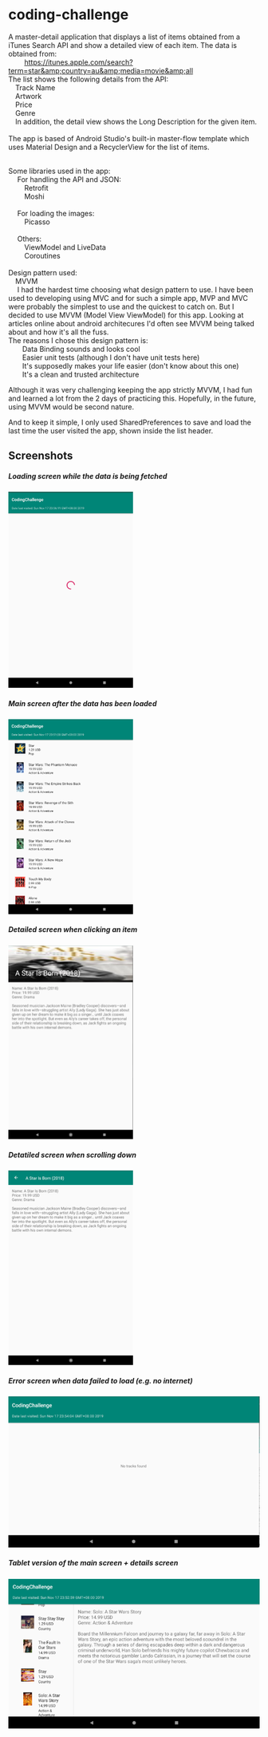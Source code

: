 # coding-challenge

A master-detail application that displays a list of items obtained from a iTunes Search API and show a detailed view of each item. The data is obtained from:
<br>
&emsp;&emsp;   https://itunes.apple.com/search?term=star&amp;country=au&amp;media=movie&amp;all
<br>
The list shows the following details from the API:
<br>
&emsp;Track Name
<br>
&emsp;Artwork
<br>
&emsp;Price
<br>
&emsp;Genre
<br>
&emsp;In addition, the detail view shows the Long Description for the given item.
<br>
<br>
The app is based of Android Studio's built-in master-flow template which uses Material Design and a RecyclerView for the list of items.

<br>
Some libraries used in the app:

<br>
&emsp;  For handling the API and JSON:
<br>
&emsp;&emsp;    Retrofit
<br>
&emsp;&emsp;    Moshi
<br>
  
<br>
&emsp;  For loading the images:
<br>
&emsp;&emsp;    Picasso
<br>
<br>
&emsp;  Others:
<br>
&emsp;&emsp;    ViewModel and LiveData
<br>
&emsp;&emsp;    Coroutines
<br>
<br>
Design pattern used:
<br>
&emsp;MVVM
<br>
&emsp; I had the hardest time choosing what design pattern to use. I have been used to developing using MVC and for such a simple app, MVP and MVC were probably the simplest to use and the quickest to catch on. But I decided to use MVVM (Model View ViewModel) for this app. Looking at articles online about android architecures I'd often see MVVM being talked about and how it's all the fuss. 
<br>
The reasons I chose this design pattern is:
<br>
&emsp;&emsp;Data Binding sounds and looks cool
<br>
&emsp;&emsp;Easier unit tests (although I don't have unit tests here)
<br>
&emsp;&emsp;It's supposedly makes your life easier (don't know about this one)
<br>
&emsp;&emsp;It's a clean and trusted architecture
<br>



Although it was very challenging keeping the app strictly MVVM, I had fun and learned a lot from the 2 days of practicing this. Hopefully, in the future, using MVVM would be second nature.
<br>


And to keep it simple, I only used SharedPreferences to save and load the last time the user visited the app, shown inside the list header.
<br>


<h2>Screenshots</h2>
<h5> Loading screen while the data is being fetched</h5>
<img src="images/loading-screen.png" width=250>
<h5> Main screen after the data has been loaded</h5>
<img src="images/main-screen.png" width=250>
<h5> Detailed screen when clicking an item</h5>
<img src="images/detail-screen.png" width=250>
<h5> Detatiled screen when scrolling down</h5>
<img src="images/detail-screen-scrolled.png" width=250>
<h5> Error screen when data failed to load (e.g. no internet)</h5>
<img src="images/error-screen.png" width=600>
<h5> Tablet version of the main screen + details screen</h5>
<img src="images/tablet-detail-screen.png" width=600>

